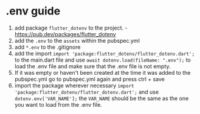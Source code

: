 # .env guide

1. add package ```flutter_dotenv``` to the project. - https://pub.dev/packages/flutter_dotenv
2. add the ```.env``` to the ```assets``` within the pubspec.yml
3. add ```*.env``` to the .gitignore
4. add the import ```import 'package:flutter_dotenv/flutter_dotenv.dart';``` to the main.dart file and use ```await dotenv.load(fileName: ".env");``` to load the .env file and make sure that the .env file is not empty.
5. If it was empty or haven't been created at the time it was added to the pubspec.yml go to pubspec.yml again and press ctrl + save
6. import the package wherever necessary ```import 'package:flutter_dotenv/flutter_dotenv.dart';``` and use ```dotenv.env['VAR_NAME'];``` the ```VAR_NAME``` should be the same as the one you want to load from the .env file.
